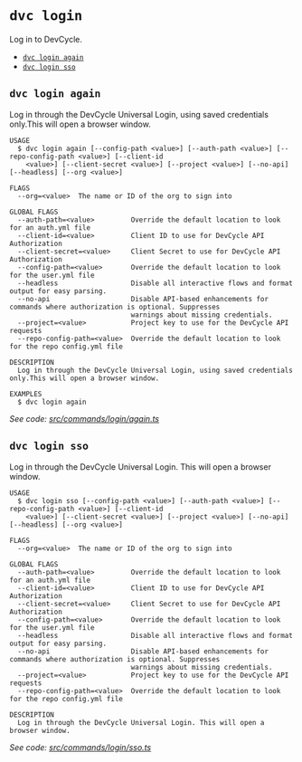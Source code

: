 `dvc login`
===========

Log in to DevCycle.

* [`dvc login again`](#dvc-login-again)
* [`dvc login sso`](#dvc-login-sso)

## `dvc login again`

Log in through the DevCycle Universal Login, using saved credentials only.This will open a browser window.

```
USAGE
  $ dvc login again [--config-path <value>] [--auth-path <value>] [--repo-config-path <value>] [--client-id
    <value>] [--client-secret <value>] [--project <value>] [--no-api] [--headless] [--org <value>]

FLAGS
  --org=<value>  The name or ID of the org to sign into

GLOBAL FLAGS
  --auth-path=<value>         Override the default location to look for an auth.yml file
  --client-id=<value>         Client ID to use for DevCycle API Authorization
  --client-secret=<value>     Client Secret to use for DevCycle API Authorization
  --config-path=<value>       Override the default location to look for the user.yml file
  --headless                  Disable all interactive flows and format output for easy parsing.
  --no-api                    Disable API-based enhancements for commands where authorization is optional. Suppresses
                              warnings about missing credentials.
  --project=<value>           Project key to use for the DevCycle API requests
  --repo-config-path=<value>  Override the default location to look for the repo config.yml file

DESCRIPTION
  Log in through the DevCycle Universal Login, using saved credentials only.This will open a browser window.

EXAMPLES
  $ dvc login again
```

_See code: [src/commands/login/again.ts](https://github.com/DevCycleHQ/cli/blob/v5.20.2/src/commands/login/again.ts)_

## `dvc login sso`

Log in through the DevCycle Universal Login. This will open a browser window.

```
USAGE
  $ dvc login sso [--config-path <value>] [--auth-path <value>] [--repo-config-path <value>] [--client-id
    <value>] [--client-secret <value>] [--project <value>] [--no-api] [--headless] [--org <value>]

FLAGS
  --org=<value>  The name or ID of the org to sign into

GLOBAL FLAGS
  --auth-path=<value>         Override the default location to look for an auth.yml file
  --client-id=<value>         Client ID to use for DevCycle API Authorization
  --client-secret=<value>     Client Secret to use for DevCycle API Authorization
  --config-path=<value>       Override the default location to look for the user.yml file
  --headless                  Disable all interactive flows and format output for easy parsing.
  --no-api                    Disable API-based enhancements for commands where authorization is optional. Suppresses
                              warnings about missing credentials.
  --project=<value>           Project key to use for the DevCycle API requests
  --repo-config-path=<value>  Override the default location to look for the repo config.yml file

DESCRIPTION
  Log in through the DevCycle Universal Login. This will open a browser window.
```

_See code: [src/commands/login/sso.ts](https://github.com/DevCycleHQ/cli/blob/v5.20.2/src/commands/login/sso.ts)_
